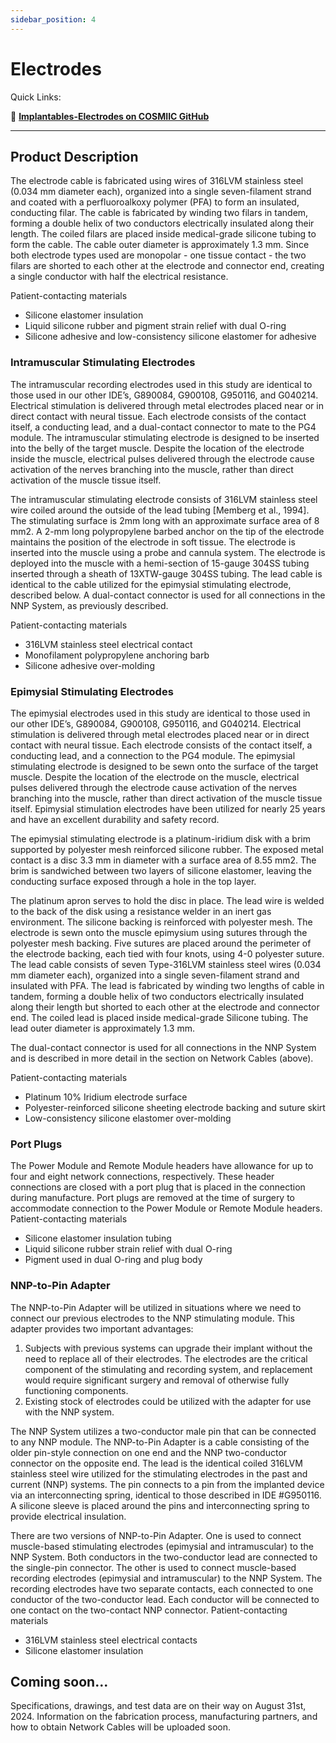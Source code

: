 ```yaml
---
sidebar_position: 4
---
```


# Electrodes

Quick Links: 

:link: **[Implantables-Electrodes on COSMIIC GitHub](https://github.com/COSMIIC-Inc/Implantables-Electrodes)**

---

## Product Description

The electrode cable is fabricated using wires of 316LVM stainless steel (0.034 mm diameter 
each), organized into a single seven-filament strand and coated with a perfluoroalkoxy 
polymer (PFA) to form an insulated, conducting filar. The cable is fabricated by winding 
two filars in tandem, forming a double helix of two conductors electrically insulated along 
their length. The coiled filars are placed inside medical-grade silicone tubing to form the 
cable. The cable outer diameter is approximately 1.3 mm. Since both electrode types used 
are monopolar - one tissue contact - the two filars are shorted to each other at the electrode 
and connector end, creating a single conductor with half the electrical resistance.

Patient-contacting materials
- Silicone elastomer insulation
- Liquid silicone rubber and pigment strain relief with dual O-ring
- Silicone adhesive and low-consistency silicone elastomer for adhesive

### Intramuscular Stimulating Electrodes

The intramuscular recording electrodes used in this study are identical to those used in our 
other IDE’s, G890084, G900108, G950116, and G040214. Electrical stimulation is delivered 
through metal electrodes placed near or in direct contact with neural tissue. Each electrode 
consists of the contact itself, a conducting lead, and a dual-contact connector to mate to the 
PG4 module. The intramuscular stimulating electrode is designed to be inserted into the 
belly of the target muscle. Despite the location of the electrode inside the muscle, electrical 
pulses delivered through the electrode cause activation of the nerves branching into the 
muscle, rather than direct activation of the muscle tissue itself.

The intramuscular stimulating electrode consists of 316LVM stainless steel wire coiled 
around the outside of the lead tubing [Memberg et al., 1994]. The stimulating surface is 
2mm long with an approximate surface area of 8 mm2. A 2-mm long polypropylene barbed 
anchor on the tip of the electrode maintains the position of the electrode in soft tissue. The 
electrode is inserted into the muscle using a probe and cannula system. The electrode is 
deployed into the muscle with a hemi-section of 15-gauge 304SS tubing inserted through a 
sheath of 13XTW-gauge 304SS tubing.
The lead cable is identical to the cable utilized for the epimysial stimulating electrode, 
described below. A dual-contact connector is used for all connections in the NNP System, as 
previously described.

Patient-contacting materials
- 316LVM stainless steel electrical contact
- Monofilament polypropylene anchoring barb
- Silicone adhesive over-molding

### Epimysial Stimulating Electrodes

The epimysial electrodes used in this study are identical to those used in our other IDE’s, 
G890084, G900108, G950116, and G040214. Electrical stimulation is delivered through 
metal electrodes placed near or in direct contact with neural tissue. Each electrode consists 
of the contact itself, a conducting lead, and a connection to the PG4 module. The epimysial 
stimulating electrode is designed to be sewn onto the surface of the target muscle. Despite 
the location of the electrode on the muscle, electrical pulses delivered through the electrode 
cause activation of the nerves branching into the muscle, rather than direct activation of the 
muscle tissue itself. Epimysial stimulation electrodes have been utilized for nearly 25 years 
and have an excellent durability and safety record.

The epimysial stimulating electrode is a platinum-iridium disk with a brim supported by 
polyester mesh reinforced silicone rubber. The exposed metal contact is a disc 3.3 mm in 
diameter with a surface area of 8.55 mm2. The brim is sandwiched between two layers of silicone elastomer, leaving the conducting surface exposed through a hole in the top layer. 

The platinum apron serves to hold the disc in place. The lead wire is welded to the back of 
the disk using a resistance welder in an inert gas environment. The silicone backing is 
reinforced with polyester mesh. The electrode is sewn onto the muscle epimysium using 
sutures through the polyester mesh backing. Five sutures are placed around the perimeter 
of the electrode backing, each tied with four knots, using 4-0 polyester suture. 
The lead cable consists of seven Type-316LVM stainless steel wires (0.034 mm diameter 
each), organized into a single seven-filament strand and insulated with PFA. The lead is 
fabricated by winding two lengths of cable in tandem, forming a double helix of two 
conductors electrically insulated along their length but shorted to each other at the 
electrode and connector end. The coiled lead is placed inside medical-grade Silicone tubing. 
The lead outer diameter is approximately 1.3 mm.

The dual-contact connector is used for all connections in the NNP System and is described 
in more detail in the section on Network Cables (above).

Patient-contacting materials
- Platinum 10% Iridium electrode surface
- Polyester-reinforced silicone sheeting electrode backing and suture skirt
- Low-consistency silicone elastomer over-molding

### Port Plugs

The Power Module and Remote Module headers have allowance for up to four and eight 
network connections, respectively. These header connections are closed with a port plug 
that is placed in the connection during manufacture. Port plugs are removed at the time of 
surgery to accommodate connection to the Power Module or Remote Module headers.
Patient-contacting materials
- Silicone elastomer insulation tubing
- Liquid silicone rubber strain relief with dual O-ring
- Pigment used in dual O-ring and plug body

### NNP-to-Pin Adapter

The NNP-to-Pin Adapter will be utilized in situations where we need to connect our 
previous electrodes to the NNP stimulating module. This adapter provides two important 
advantages:

1. Subjects with previous systems can upgrade their implant without the need to 
replace all of their electrodes. The electrodes are the critical component of the 
stimulating and recording system, and replacement would require significant 
surgery and removal of otherwise fully functioning components.
2. Existing stock of electrodes could be utilized with the adapter for use with the NNP 
system.

The NNP System utilizes a two-conductor male pin that can be connected to any NNP 
module. The NNP-to-Pin Adapter is a cable consisting of the older pin-style connection on 
one end and the NNP two-conductor connector on the opposite end. The lead is the 
identical coiled 316LVM stainless steel wire utilized for the stimulating electrodes in the 
past and current (NNP) systems. The pin connects to a pin from the implanted device via 
an interconnecting spring, identical to those described in IDE #G950116. A silicone sleeve 
is placed around the pins and interconnecting spring to provide electrical insulation. 
 
There are two versions of NNP-to-Pin Adapter. One is used to connect muscle-based 
stimulating electrodes (epimysial and intramuscular) to the NNP System. Both conductors 
in the two-conductor lead are connected to the single-pin connector. The other is used to
connect muscle-based recording electrodes (epimysial and intramuscular) to the NNP 
System. The recording electrodes have two separate contacts, each connected to one 
conductor of the two-conductor lead. Each conductor will be connected to one contact on
the two-contact NNP connector.
Patient-contacting materials
- 316LVM stainless steel electrical contacts
- Silicone elastomer insulation


## Coming soon...

Specifications, drawings, and test data are on their way on August 31st, 2024.
Information on the fabrication process, manufacturing partners, and how to obtain Network Cables will be uploaded soon.